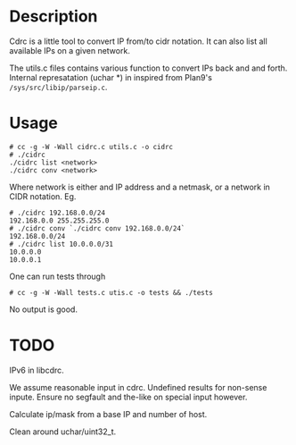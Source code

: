 # Description
Cdrc is a little tool to convert IP from/to cidr notation. It
can also list all available IPs on a given network.

The utils.c files contains various function to convert IPs
back and and forth. Internal represatation (uchar *) in inspired
from Plan9's `/sys/src/libip/parseip.c`.

# Usage

    # cc -g -W -Wall cidrc.c utils.c -o cidrc
    # ./cidrc
    ./cidrc list <network>
    ./cidrc conv <network>

Where network is either and IP address and a netmask, or a network
in CIDR notation. Eg.

    # ./cidrc 192.168.0.0/24
    192.168.0.0 255.255.255.0
    # ./cidrc conv `./cidrc conv 192.168.0.0/24`
    192.168.0.0/24
    # ./cidrc list 10.0.0.0/31
    10.0.0.0
    10.0.0.1

One can run tests through

    # cc -g -W -Wall tests.c utis.c -o tests && ./tests

No output is good.

# TODO
IPv6 in libcdrc.

We assume reasonable input in cdrc. Undefined results
for non-sense inpute. Ensure no segfault and the-like on
special input however.

Calculate ip/mask from a base IP and number of host.

Clean around uchar/uint32_t.
